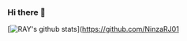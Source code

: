 ### Hi there 👋
[![RAY's github stats](https://github-readme-stats.vercel.app/api?username=NinzaRJ01&hide=contribs)](https://github.com/NinzaRJ01
<!--
**NinzaRJ01/NinzaRJ01** is a ✨ _special_ ✨ repository because its `README.md` (this file) appears on your GitHub profile.

Here are some ideas to get you started:

- 🔭 I’m currently working on ...
- 🌱 I’m currently learning ...
- 👯 I’m looking to collaborate on ...
- 🤔 I’m looking for help with ...
- 💬 Ask me about ...
- 📫 How to reach me: ...
- 😄 Pronouns: ...
- ⚡ Fun fact: ...
-->
